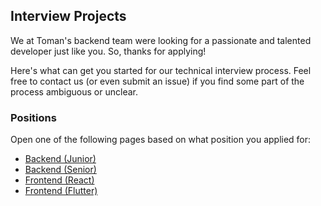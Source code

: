 ## Interview Projects
We at Toman's backend team were looking for a passionate and talented developer just like you. So, thanks for applying!

Here's what can get you started for our technical interview process. Feel free to contact us (or even submit an issue) if you find some part of the process ambiguous or unclear.

### Positions
Open one of the following pages based on what position you applied for:
- [Backend (Junior)](https://github.com/toman-pay/interview-projects/blob/main/backend-junior.md)
- [Backend (Senior)](https://github.com/toman-pay/interview-projects/blob/main/backend-senior.md)
- [Frontend (React)](https://github.com/toman-pay/interview-projects/blob/main/frontend-react.md)
- [Frontend (Flutter)](https://github.com/toman-pay/interview-projects/blob/main/frontend-flutter.md)

